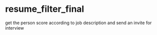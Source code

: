 # resume_filter_final
get the person score according to job description and send an invite for interview
